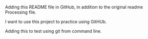 Adding this README file in GitHub, in addition to the original readme Processing file.

I want to use this project to practice using GitHUb.

Adding this to test using git from command line.
